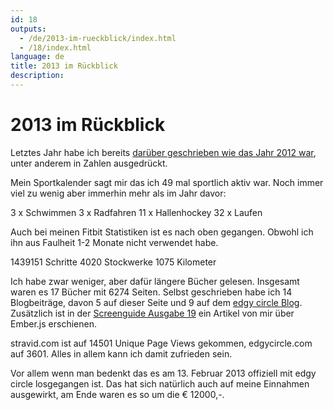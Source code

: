 ```yaml
---
id: 18
outputs:
  - /de/2013-im-rueckblick/index.html
  - /18/index.html
language: de
title: 2013 im Rückblick
description:
---
```

# 2013 im Rückblick

Letztes Jahr habe ich bereits [darüber geschrieben wie das Jahr 2012 war](http://stravid.com/en/2012-in-numbers/), unter anderem in Zahlen ausgedrückt.

Mein Sportkalender sagt mir das ich 49 mal sportlich aktiv war. Noch immer viel zu wenig aber immerhin mehr als im Jahr davor:

3 x Schwimmen
3 x Radfahren
11 x Hallenhockey
32 x Laufen

Auch bei meinen Fitbit Statistiken ist es nach oben gegangen. Obwohl ich ihn aus Faulheit 1-2 Monate nicht verwendet habe.

1439151 Schritte
4020 Stockwerke
1075 Kilometer

Ich habe zwar weniger, aber dafür längere Bücher gelesen. Insgesamt waren es 17 Bücher mit 6274 Seiten. Selbst geschrieben  habe ich 14 Blogbeiträge, davon 5 auf dieser Seite und 9 auf dem [edgy circle Blog](http://edgycircle.com/blog/). Zusätzlich ist in der [Screenguide Ausgabe 19](http://screengui.de) ein Artikel  von mir über Ember.js erschienen.

stravid.com ist auf 14501 Unique Page Views gekommen, edgycircle.com auf 3601. Alles in allem kann ich damit zufrieden sein.

Vor allem wenn man bedenkt das es am 13. Februar 2013 offiziell mit edgy circle losgegangen ist. Das hat sich natürlich auch auf meine Einnahmen ausgewirkt, am Ende waren es so um die € 12000,-.
